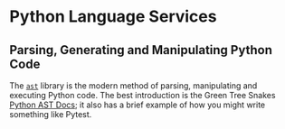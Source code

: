 Python Language Services
========================

Parsing, Generating and Manipulating Python Code
------------------------------------------------

The [`ast`] library is the modern method of parsing, manipulating and
executing Python code. The best introduction is the Green Tree Snakes
[Python AST Docs][gt-ast]; it also has a brief example of how you
might write something like Pytest.



[`ast`]: https://docs.python.org/3/library/ast.html
[gt-ast]: https://greentreesnakes.readthedocs.io/en/latest/
